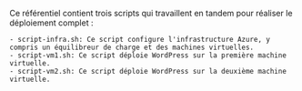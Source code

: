 Ce référentiel contient trois scripts qui travaillent en tandem pour réaliser le déploiement complet :

    - script-infra.sh: Ce script configure l'infrastructure Azure, y compris un équilibreur de charge et des machines virtuelles.
    - script-vm1.sh: Ce script déploie WordPress sur la première machine virtuelle.
    - script-vm2.sh: Ce script déploie WordPress sur la deuxième machine virtuelle.

  
